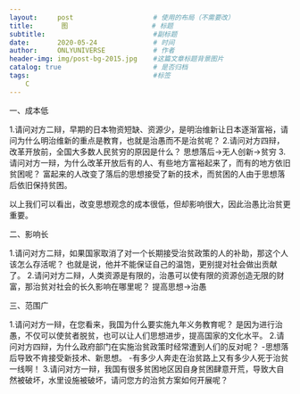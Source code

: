 ```yaml
---
layout:     post                    # 使用的布局（不需要改）
title:       图                     # 标题 
subtitle:                           #副标题
date:       2020-05-24              # 时间
author:     ONLYUNIVERSE            # 作者
header-img: img/post-bg-2015.jpg    #这篇文章标题背景图片
catalog: true                       # 是否归档
tags:                               #标签
    C
---
```

一、成本低

1.请问对方二辩，早期的日本物资短缺、资源少，是明治维新让日本逐渐富裕，请问为什么明治维新的重点是教育，也就是治愚而不是治贫呢？
2.请问对方四辩，改革开放前，全国大多数人民贫穷的原因是什么？
  思想落后→无人创新→贫穷
3.请问对方一辩，为什么改革开放后有的人、有些地方富裕起来了，而有的地方依旧贫困呢？
  富起来的人改变了落后的思想接受了新的技术，而贫困的人由于思想落后依旧保持贫困。

以上我们可以看出，改变思想观念的成本很低，但却影响很大，因此治愚比治贫更重要。

二、影响长

1.请问对方二辩，如果国家取消了对一个长期接受治贫政策的人的补助，那这个人该怎么存活呢？
  也就是说，他并不能保证自己的温饱，更别提对社会做出贡献了。
2.请问对方二辩，人类资源是有限的，治愚可以使有限的资源创造无限的财富，那治贫对社会的长久影响在哪里呢？
  提高思想→治愚

三、范围广

1.请问对方一辩，在您看来，我国为什么要实施九年义务教育呢？
  是因为进行治愚，不仅可以使贫者脱贫，也可以让人们思想进步，提高国家的文化水平。
2.请问对方四辩，为什么政府部门在实施治贫政策时经常遭到人们的反对呢？
  -思想落后导致不肯接受新技术、新思想。
  -有多少人奔走在治贫路上又有多少人死于治贫一线啊！
3.请问对方一辩，我国有很多贫困地区因自身贫困肆意开荒，导致大自然被破坏，水里设施被破坏，请问您方的治贫方案如何开展呢？


